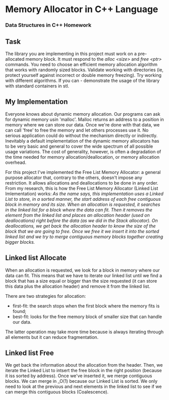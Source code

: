 # Memory Allocator in C++ Language
### Data Structures in C++ Homework

## Task 

The library you are implementing in this project must work on a pre-allocated memory block. It must respond to the *alloc \<size\>* and *free \<ptr\>* commands. You need to choose an efficient memory allocation algorithm that works with randomly sized blocks. Validate working with directories (ie, protect yourself against incorrect or double memory freezing). Try working with different algorithms. If you can - demonstrate the usage of the library with standard containers in stl.

## My Implementation

Everyone knows about dynamic memory allocation.  Our programs can ask for dynamic memory usin 'malloc'. Malloc returns an address to a position in memory where we can store our data. Once we're done with that data, we can call 'free' to free the memory and let others processes use it. No serious application could do without the mechanism directly or indirectly. Inevitably a default implementation of the dynamic memory allocators has to be very basic and general to cover the wide spectrum of all possible usage variations. The cost of generality, however, is often a degradation of the time needed for memory allocation/deallocation, or memory allocation overhead.

For this project I've implemented the Free List Memory Allocator: a general purpose allocator that, contrary to the others, doesn't impose any restriction. It allows allocations and deallocations to be done in any order. From my research, this is how the Free List Memory Allocator (Linked List Imlementation) works: 
*As the name says, this implementation uses a Linked List to store, in a sorted manner, the start address of each free contiguous block in memory and its size. When an allocation is requested, it searches in the linked list for a block where the data can fit. Then it removes the element from the linked list and places an allocation header (used on deallocations) right before the data (as we did in the Stack allocator). On deallocations, we get back the allocation header to know the size of the block that we are going to free. Once we free it we insert it into the sorted linked list and we try to merge contiguous memory blocks together creating bigger blocks.*

## Linked list Allocate

When an allocation is requested, we look for a block in memory where our data can fit. This means that we have to iterate our linked list until we find a block that has a size equal or bigger than the size requested (it can store this data plus the allocation header) and remove it from the linked list.

There are two strategies for allocation:
* first-fit: the search stops when the first block where the memory fits is found;
* best-fit: looks for the free memory block of smaller size that can handle our data. 

The latter operation may take more time because is always iterating through all elements but it can reduce fragmentation.

## Linked list Free

We get back the information about the allocation from the header. Then, we iterate the Linked List to intsert the free block in the right position (because it iss sorted by address). Once we've inserted it, we merge contiguous blocks. We can merge in _O(1) because our Linked List is sorted. We only need to look at the previous and next elements in the linked list to see if we can merge this contiguous blocks (Coalescence).

